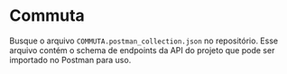 # Commuta

Busque o arquivo `COMMUTA.postman_collection.json` no repositório. Esse arquivo contém o schema de endpoints da API do projeto que pode ser importado no Postman para uso.
